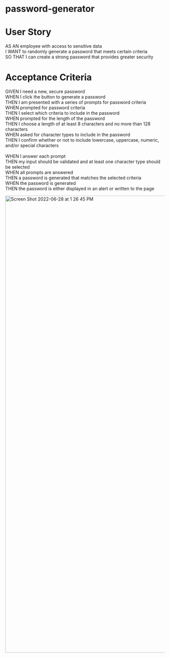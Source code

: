 # password-generator

# User Story
AS AN employee with access to sensitive data</br>
I WANT to randomly generate a password that meets certain criteria</br>
SO THAT I can create a strong password that provides greater security</br>

# Acceptance Criteria

GIVEN I need a new, secure password</br>
WHEN I click the button to generate a password</br> 
THEN I am presented with a series of prompts for password criteria</br> 
WHEN prompted for password criteria</br>
THEN I select which criteria to include in the password</br>
WHEN prompted for the length of the password</br>
THEN I choose a length of at least 8 characters and no more than 128 characters</br>
WHEN asked for character types to include in the password</br>
THEN I confirm whether or not to include lowercase, uppercase, numeric, and/or special characters</br>  
WHEN I answer each prompt</br>
THEN my input should be validated and at least one character type should be selected</br>
WHEN all prompts are answered</br>
THEN a password is generated that matches the selected criteria</br>
WHEN the password is generated</br>
THEN the password is either displayed in an alert or written to the page</br>

<img width="1440" alt="Screen Shot 2022-06-28 at 1 26 45 PM" src="https://user-images.githubusercontent.com/106551994/176245194-2d3e6d79-369f-474a-a1df-e106d8d1b574.png">


